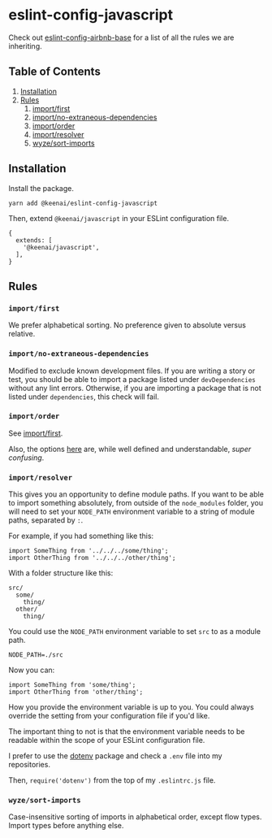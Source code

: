 # eslint-config-javascript
Check out [eslint-config-airbnb-base](https://github.com/airbnb/javascript/tree/master/packages/eslint-config-airbnb-base/rules) for a list of all the rules we are inheriting.

## Table of Contents
1. [Installation](#installation)
1. [Rules](#rules)
	1. [import/first](#importfirst)
	1. [import/no-extraneous-dependencies](#importno-extraneous-dependencies)
	1. [import/order](#importorder)
	1. [import/resolver](#importresolver)
	1. [wyze/sort-imports](#wyze-sort-imports)

## Installation
Install the package.
```
yarn add @keenai/eslint-config-javascript
```

Then, extend `@keenai/javascript` in your ESLint configuration file.
```
{
  extends: [
    '@keenai/javascript',
  ],
}
```

## Rules
### `import/first`
We prefer alphabetical sorting. No preference given to absolute versus relative.

### `import/no-extraneous-dependencies`
Modified to exclude known development files. If you are writing a story or test, you should be able to import a package listed under `devDependencies` without any lint errors. Otherwise, if you are importing a package that is not listed under `dependencies`, this check will fail.

### `import/order`
See [import/first](#importfirst).

Also, the options [here](https://github.com/benmosher/eslint-plugin-import/blob/master/docs/rules/order.md#groups-array) are, while well defined and understandable, _super confusing_.

### `import/resolver`
This gives you an opportunity to define module paths. If you want to be able to import something absolutely, from outside of the `node_modules` folder, you will need to set your `NODE_PATH` environment variable to a string of module paths, separated by `:`.

For example, if you had something like this:
```
import SomeThing from '../../../some/thing';
import OtherThing from '../../../other/thing';
```

With a folder structure like this:
```
src/
  some/
    thing/
  other/
    thing/
```

You could use the `NODE_PATH` environment variable to set `src` to as a module path.
```
NODE_PATH=./src
```

Now you can:
```
import SomeThing from 'some/thing';
import OtherThing from 'other/thing';
```

How you provide the environment variable is up to you. You could always override the setting from your configuration file if you'd like.

The important thing to not is that the environment variable needs to be readable within the scope of your ESLint configuration file.

I prefer to use the [dotenv](https://github.com/motdotla/dotenv) package and check a `.env` file into my repositories.

Then, `require('dotenv')` from the top of my `.eslintrc.js` file.

### `wyze/sort-imports`
Case-insensitive sorting of imports in alphabetical order, except flow types. Import types before anything else.
